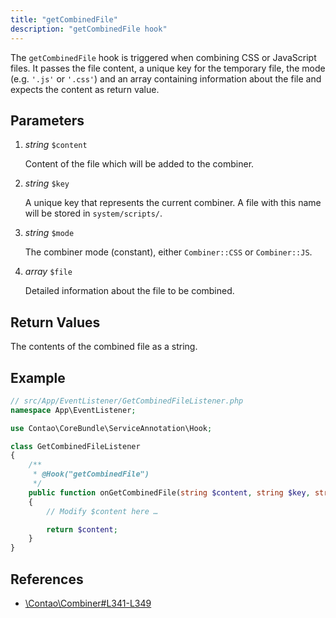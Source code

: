 ```yaml
---
title: "getCombinedFile"
description: "getCombinedFile hook"
---
```


The `getCombinedFile` hook is triggered when combining CSS or JavaScript files. 
It passes the file content, a unique key for the temporary file, the mode (e.g. 
`'.js'` or `'.css'`) and an array containing information about the file and expects 
the content as return value.


## Parameters

1. *string* `$content`

    Content of the file which will be added to the combiner.

2. *string* `$key`

    A unique key that represents the current combiner. A file with this name will
    be stored in `system/scripts/`.

3. *string* `$mode`

    The combiner mode (constant), either `Combiner::CSS` or `Combiner::JS`.

4. *array* `$file`

    Detailed information about the file to be combined.


## Return Values

The contents of the combined file as a string.


## Example

```php
// src/App/EventListener/GetCombinedFileListener.php
namespace App\EventListener;

use Contao\CoreBundle\ServiceAnnotation\Hook;

class GetCombinedFileListener
{
    /**
     * @Hook("getCombinedFile")
     */
    public function onGetCombinedFile(string $content, string $key, string $mode, array $file): string
    {
        // Modify $content here …

        return $content;
    }
}
```


## References

* [\Contao\Combiner#L341-L349](https://github.com/contao/contao/blob/4.7.6/core-bundle/src/Resources/contao/library/Contao/Combiner.php#L341-L349)
